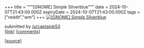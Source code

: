 +++
title = """[GNOME] Simple Silverblue"""
date = 2024-10-07T21:43:00.000Z
expiryDate = 2024-10-07T21:43:00.000Z
tags = ["reddit","wm"]
+++
[![[GNOME] Simple Silverblue](https://b.thumbs.redditmedia.com/GAL8JQ5wfbhVLVI2PM8yVHjyJXZReaEK7LhW4FY2Byw.jpg "[GNOME] Simple Silverblue")](https://www.reddit.com/r/unixporn/comments/1fyjjcf/gnome_simple_silverblue/)

submitted by [/u/captainb53](https://www.reddit.com/user/captainb53)  
[\[link\]](https://www.reddit.com/gallery/1fyjjcf) [\[comments\]](https://www.reddit.com/r/unixporn/comments/1fyjjcf/gnome_simple_silverblue/)

[[source]](https://www.reddit.com/r/unixporn/comments/1fyjjcf/gnome_simple_silverblue/)
